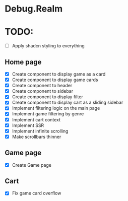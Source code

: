 # Debug.Realm

# TODO:

- [ ] Apply shadcn styling to everything

## Home page

- [x] Create component to display game as a card
- [x] Create component to display game cards
- [x] Create component to header
- [x] Create component to sidebar
- [x] Create component to display filter
- [x] Create component to display cart as a sliding sidebar
- [x] Implement filtering logic on the main page
- [x] Implement game filtering by genre
- [x] Implement cart context
- [x] Implement SSR
- [x] Implement infinite scrolling
- [x] Make scrollbars thinner

## Game page

- [x] Create Game page

## Cart

- [x] Fix game card overflow
